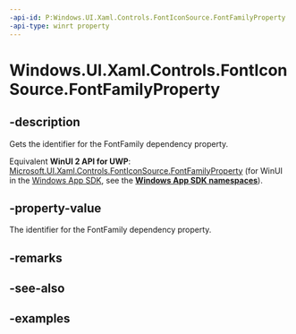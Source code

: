 ```yaml
---
-api-id: P:Windows.UI.Xaml.Controls.FontIconSource.FontFamilyProperty
-api-type: winrt property
---
```


<!-- Property syntax.
public DependencyProperty FontFamilyProperty { get; }
-->

# Windows.UI.Xaml.Controls.FontIconSource.FontFamilyProperty

## -description

Gets the identifier for the FontFamily dependency property.

Equivalent **WinUI 2 API for UWP**: [Microsoft.UI.Xaml.Controls.FontIconSource.FontFamilyProperty](/windows/winui/api/microsoft.ui.xaml.controls.fonticonsource.fontfamilyproperty) (for WinUI in the [Windows App SDK](/windows/apps/windows-app-sdk/), see the **[Windows App SDK namespaces](/windows/windows-app-sdk/api/winrt/)**).

## -property-value

The identifier for the FontFamily dependency property.

## -remarks

## -see-also

## -examples

